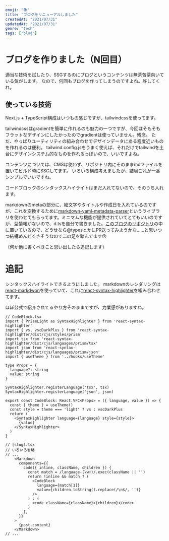 ```yaml
---
emoji: "📚"
title: "ブログをリニューアルしました"
createdAt: "2021/07/31"
updatedAt: "2021/07/31"
genre: "tech"
tags: ["blog"]
---
```


# ブログを作りました（N回目）

適当な技術を試したり、SSGするのにブログというコンテンツは無茶苦茶向いている気がします。
なので、何回もブログを作ってしまうのですよね。許してくれ。

## 使っている技術

Next.js + TypeScript構成はいつもの感じですが、tailwindcssを使ってます。

tailwindcssはgradientを簡単に作れるのも魅力の一つですが、今回はそもそもフラットなデザインにしたかったのでgradientは使っていません。残念。
ただ、やっぱりユーティリティの組み合わせでデザインデータにある程度近いものを作れるのは便利。
tailwind.config.jsをうまく使えば、それだけでtailwindを土台にデザインシステム的なものを作れるっぽいので、いいですよね。

コンテンツについては、CMSは使わず、リポジトリ内にそのままmdファイルを置いてビルド時にSSGしてます。
いろいろ構成考えましたが、結局これが一番シンプルでいいですね。

コードブロックのシンタックスハイライトはまだ入れてないので、そのうち入れます。

markdownのmetaの部分に、絵文字やタイトルや作成日を入れているのですが、これを変換するために[markdown-yaml-metadata-parser](https://github.com/ilterra/markdown-yaml-metadata-parser)というライブラリを使わせてもらってます。ミニマムな機能が提供されていてとてもいいのですが、型情報がないので、d.tsを自分で書きました。[このブログのリポジトリ](https://github.com/AsazuTaiga/tailwind-next-blog)の中に置いているので、どうせなら@typesとかにPR送ってみようかな……と思いつつ結構めんどくさそうなので二の足を踏んでます😢

（何か他に書くべきこと思い出したら追記します）

# 追記

シンタックスハイライトできるようにしました。
markdownのレンダリングは[react-markdwon](https://github.com/remarkjs/react-markdown)を使っていて、これに[react-syntax-highlighter](https://github.com/react-syntax-highlighter/react-syntax-highlighter)を組み合わせてます。

ほぼ公式で紹介されてるやり方そのままですが、力業感がありますね。

```tsx
// CodeBlock.tsx
import { PrismLight as SyntaxHighlighter } from 'react-syntax-highlighter'
import { vs, vscDarkPlus } from 'react-syntax-highlighter/dist/cjs/styles/prism'
import tsx from 'react-syntax-highlighter/dist/cjs/languages/prism/tsx'
import json from 'react-syntax-highlighter/dist/cjs/languages/prism/json'
import { useTheme } from '../hooks/useTheme'

type Props = {
  language?: string
  value: string
}

SyntaxHighlighter.registerLanguage('tsx', tsx)
SyntaxHighlighter.registerLanguage('json', json)

export const CodeBlock: React.VFC<Props> = ({ language, value }) => {
  const { theme } = useTheme()
  const style = theme === 'light' ? vs : vscDarkPlus
  return (
    <SyntaxHighlighter language={language} style={style}>
      {value}
    </SyntaxHighlighter>
  )
}

```

```tsx
// [slug].tsx
// いろいろ省略
// ...
    <Markdown
      components={{
        code({ inline, className, children }) {
          const match = /language-(\w+)/.exec(className || '')
          return !inline && match ? (
            <CodeBlock
              language={match[1]}
              value={children.toString().replace(/\n$/, '')}
            />
          ) : (
            <code className={className}>{children}</code>
          )
        },
      }}
    >
      {post.content}
    </Markdown>
// ...
```